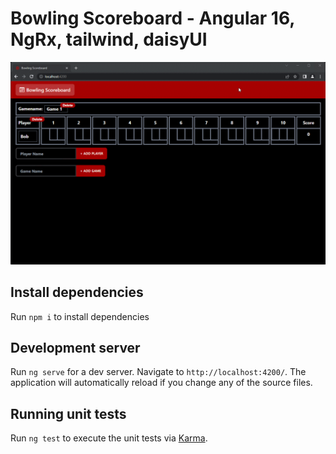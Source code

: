 # Bowling Scoreboard - Angular 16, NgRx, tailwind, daisyUI

![image info](./images/demo.gif)

## Install dependencies

Run `npm i` to install dependencies

## Development server

Run `ng serve` for a dev server. Navigate to `http://localhost:4200/`. The application will automatically reload if you change any of the source files.

## Running unit tests

Run `ng test` to execute the unit tests via [Karma](https://karma-runner.github.io).
